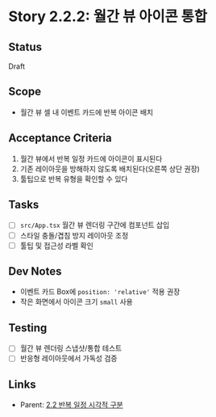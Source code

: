 # Story 2.2.2: 월간 뷰 아이콘 통합

## Status

Draft

## Scope

- 월간 뷰 셀 내 이벤트 카드에 반복 아이콘 배치

## Acceptance Criteria

1. 월간 뷰에서 반복 일정 카드에 아이콘이 표시된다
2. 기존 레이아웃을 방해하지 않도록 배치된다(오른쪽 상단 권장)
3. 툴팁으로 반복 유형을 확인할 수 있다

## Tasks

- [ ] `src/App.tsx` 월간 뷰 렌더링 구간에 컴포넌트 삽입
- [ ] 스타일 충돌/겹침 방지 레이아웃 조정
- [ ] 툴팁 및 접근성 라벨 확인

## Dev Notes

- 이벤트 카드 Box에 `position: 'relative'` 적용 권장
- 작은 화면에서 아이콘 크기 `small` 사용

## Testing

- [ ] 월간 뷰 렌더링 스냅샷/통합 테스트
- [ ] 반응형 레이아웃에서 가독성 검증

## Links

- Parent: [2.2 반복 일정 시각적 구분](./2.2.recurring-event-visual-distinction.md)
